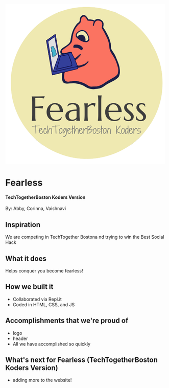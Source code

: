 ![](logo.png)
# Fearless
#### TechTogetherBoston Koders Version  
By: Abby, Corinna, Vaishnavi

## Inspiration
We are competing in TechTogether Bostona nd trying to win the Best Social Hack
## What it does
Helps conquer you become fearless!
## How we built it
- Collaborated via Repl.it
- Coded in HTML, CSS, and JS

## Accomplishments that we're proud of
 - logo
 - header
 - All we have accomplished so quickly

## What's next for Fearless (TechTogetherBoston Koders Version)
   - adding more to the website!
